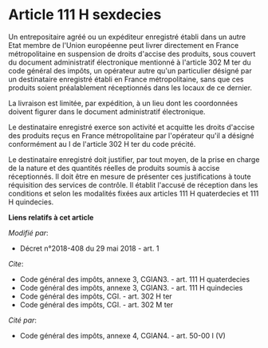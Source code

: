 # Article 111 H sexdecies

Un entrepositaire agréé ou un expéditeur enregistré établi dans un autre Etat membre de l'Union européenne peut livrer
directement en France métropolitaine en suspension de droits d'accise des produits, sous couvert du document administratif
électronique mentionné à l'article 302 M ter du code général des impôts, un opérateur autre qu'un particulier désigné par un
destinataire enregistré établi en France métropolitaine, sans que ces produits soient préalablement réceptionnés dans les
locaux de ce dernier.

La livraison est limitée, par expédition, à un lieu dont les coordonnées doivent figurer dans le document administratif
électronique.

Le destinataire enregistré exerce son activité et acquitte les droits d'accise des produits reçus en France métropolitaine
par l'opérateur qu'il a désigné conformément au I de l'article 302 H ter du code précité.

Le destinataire enregistré doit justifier, par tout moyen, de la prise en charge de la nature et des quantités réelles de
produits soumis à accise réceptionnés. Il doit être en mesure de présenter ces justifications à toute réquisition des
services de contrôle. Il établit l'accusé de réception dans les conditions et selon les modalités fixées aux articles 111 H
quaterdecies et 111 H quindecies.

**Liens relatifs à cet article**

_Modifié par_:

  - Décret n°2018-408 du 29 mai 2018 - art. 1

_Cite_:

  - Code général des impôts, annexe 3, CGIAN3. - art. 111 H quaterdecies
  - Code général des impôts, annexe 3, CGIAN3. - art. 111 H quindecies
  - Code général des impôts, CGI. - art. 302 H ter
  - Code général des impôts, CGI. - art. 302 M ter

_Cité par_:

  - Code général des impôts, annexe 4, CGIAN4. - art. 50-00 I (V)
